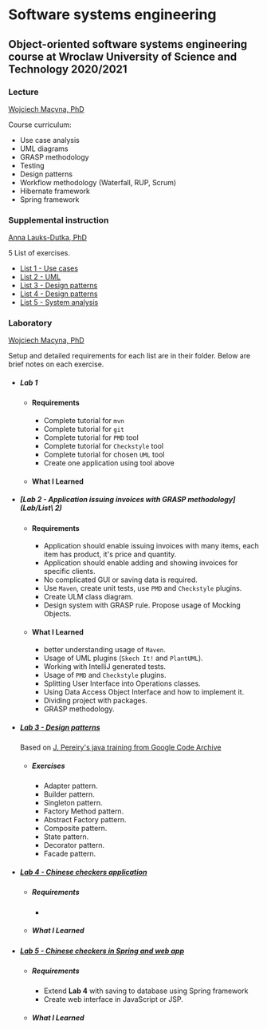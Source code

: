 # Software systems engineering
## Object-oriented software systems engineering course at Wroclaw University of Science and Technology 2020/2021

### Lecture
[Wojciech Macyna, PhD](https://cs.pwr.edu.pl/macyna/)

Course curriculum:
* Use case analysis
* UML diagrams
* GRASP methodology
* Testing
* Design patterns
* Workflow methodology (Waterfall, RUP, Scrum)
* Hibernate framework
* Spring framework

### Supplemental instruction
[Anna Lauks-Dutka, PhD](https://cs.pwr.edu.pl/lauks/)

5 List of exercises.

* [List 1 - Use cases](Cw/original/List-1.pdf)
* [List 2 - UML](Cw/original/List-2.pdf)
* [List 3 - Design patterns](Cw/original/List-3.pdf)
* [List 4 - Design patterns](Cw/original/List-4.pdf)
* [List 5 - System analysis](Cw/original/List-5.pdf)

### Laboratory
[Wojciech Macyna, PhD](https://cs.pwr.edu.pl/macyna/)

Setup and detailed requirements for each list are in their folder. Below are brief notes on each exercise.

* ##### Lab 1
    * #### Requirements
        * Complete tutorial for `mvn`
        * Complete tutorial for `git`
        * Complete tutorial for `PMD` tool
        * Complete tutorial for `Checkstyle` tool
        * Complete tutorial for chosen `UML` tool
        * Create one application using tool above
    * #### What I Learned

* ##### [Lab 2 - Application issuing invoices with GRASP methodology](Lab/List\ 2)
    * #### Requirements
        * Application should enable issuing invoices with many items, each item has product, it's price and quantity.
        * Application should enable adding and showing invoices for specific clients.
        * No complicated GUI or saving data is required.
        * Use `Maven`, create unit tests, use `PMD` and `Checkstyle` plugins.
        * Create ULM class diagram.
        * Design system with GRASP rule. Propose usage of Mocking Objects.

    * #### What I Learned
        * better understanding usage of `Maven`.
        * Usage of UML plugins (`Skech It!` and `PlantUML`).
        * Working with IntelliJ generated tests.
        * Usage of `PMD` and `Checkstyle` plugins.
        * Splitting User Interface into Operations classes. 
        * Using Data Access Object Interface and how to implement it.
        * Dividing project with packages.
        * GRASP methodology.

* ##### [Lab 3 - Design patterns](https://code.google.com/archive/p/javatrainings/source/default/source?page=5)
    
    Based on [J. Pereiry's java training from Google Code Archive](https://code.google.com/archive/p/javatrainings/source/default/source?page=5)
    * ##### Exercises
        * Adapter pattern.
        * Builder pattern.
        * Singleton pattern.
        * Factory Method pattern.
        * Abstract Factory pattern.
        * Composite pattern.
        * State pattern.
        * Decorator pattern.
        * Facade pattern.

* ##### [Lab 4 -  Chinese checkers application](https://github.com/TobiaszWojnar/Chinese-checkers/tree/v1.1)
    * ##### Requirements
        * 
    * ##### What I Learned

* ##### [Lab 5 -  Chinese checkers in Spring and web app](https://github.com/TobiaszWojnar/Chinese-checkers)
    * ##### Requirements
        * Extend **Lab 4** with saving to database using Spring framework
        * Create web interface in JavaScript or JSP.
    * ##### What I Learned

